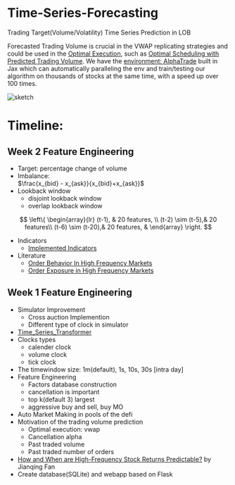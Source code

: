 # Time-Series-Forecasting
Trading Target(Volume/Volatility) Time Series Prediction in LOB

Forecasted Trading Volume is crucial in the VWAP replicating strategies and could be used in the [Optimal Execution](https://github.com/KangOxford/AlphaTrade), such as [Optimal Scheduling with Predicted Trading Volume](https://alphatrade.readthedocs.io/en/latest/future_research.html#future-research-topics). We have the [environment: AlphaTrade](https://github.com/KangOxford/AlphaTrade) built in Jax which can automatically paralleling the env and train/testing our algorithm on thousands of stocks at the same time, with a speed up over 100 times.


![sketch](https://user-images.githubusercontent.com/37290277/221001866-667fb755-3dae-4319-9539-99c2197e0e2b.png)


# Timeline:

## Week 2 Feature Engineering
* Target: percentage change of volume
* Imbalance:<br>
  $\frac{x_{bid} - x_{ask}}{x_{bid}+x_{ask}}$
* Lookback window
  * disjoint lookback window
  * overlap lookback window
  
$$
\left\{
             \begin{array}{lr}
             (t-1), & 20 features,   \\
             (t-2) \sim (t-5),&  20 features\\
             (t-6) \sim (t-20),&  20 features, &  
             \end{array}
\right.
$$
  
* Indicators
  * [Implemented Indicators](https://github.com/KangOxford/Volume-Forecasting/blob/new/indicator.md)
* Literature
  * [Order Behavior In High Frequency Markets](https://www.google.com/url?sa=t&rct=j&q=&esrc=s&source=web&cd=&cad=rja&uact=8&ved=2ahUKEwjWh56jmLP7AhXKSsAKHVbGDC8QFnoECA4QAQ&url=https%3A%2F%2Fegrove.olemiss.edu%2Fcgi%2Fviewcontent.cgi%3Farticle%3D1561%26context%3Detd&usg=AOvVaw3f5_VReBN79AwGYPqyOd5C)
  * [Order Exposure in High Frequency Markets](https://www.google.com/url?sa=t&rct=j&q=&esrc=s&source=web&cd=&cad=rja&uact=8&ved=2ahUKEwjWh56jmLP7AhXKSsAKHVbGDC8QFnoECAkQAw&url=http%3A%2F%2Ffaculty.haas.berkeley.edu%2Fhender%2FHidden_AT_HFT.pdf&usg=AOvVaw1SUvGS2w2GWj83ibC4MRSA)
  

## Week 1 Feature Engineering
* Simulator Improvement
  * Cross auction Implemention
  * Different type of clock in simulator
* [Time_Series_Transformer](https://huggingface.co/docs/transformers/model_doc/time_series_transformer)
* Clocks types
  * calender clock
  * volume clock
  * tick clock
* The timewindow size: 1m(default), 1s, 10s, 30s [intra day]
* Feature Engineering
  * Factors database construction 
  * cancellation is important
  * top k(default 3) largest 
  * aggressive buy and sell, buy MO
* Auto Market Making in pools of the defi
* Motivation of the trading volume prediction
  * Optimal execution: vwap
  * Cancellation alpha
  * Past traded volume
  * Past traded number of orders 
* [How and When are High-Frequency Stock Returns Predictable?](https://papers.ssrn.com/sol3/papers.cfm?abstract_id=4095405) by Jianqing Fan  
* Create database(SQLite) and webapp based on Flask
